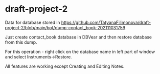 # draft-project-2

Data for database stored in https://github.com/TatyanaFilimonova/draft-project-2/blob/main/bot/dump-contact_book-202111031759

Just create contact_book database in DBVear and then restore database from this dump.

For this operation - right click on the database name in left part of window and select Instruments->Restore.

All features are working except Creating and Editing Notes.
